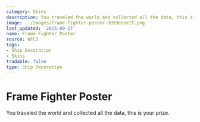 ```yaml
---
category: Skins
description: You traveled the world and collected all the data, this is your prize.
image: ../images/frame-fighter-poster-dd59eeee1f.png
last_updated: '2025-09-17'
name: Frame Fighter Poster
source: WFCD
tags:
- Ship Decoration
- Skins
tradable: false
type: Ship Decoration
---
```


# Frame Fighter Poster

You traveled the world and collected all the data, this is your prize.

